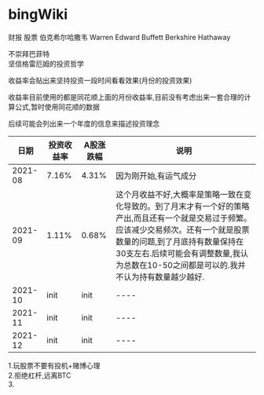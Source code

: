 # bingWiki
财报  股票  伯克希尔哈撒韦  Warren Edward Buffett   Berkshire Hathaway



不崇拜巴菲特<br>
坚信格雷厄姆的投资哲学

收益率会贴出来坚持投资一段时间看看效果(月份的投资效果)<br>

收益率目前使用的都是同花顺上面的月份收益率,目前没有考虑出来一套合理的计算公式,暂时使用同花顺的数据

后续可能会列出来一个年度的信息来描述投资理念

|  日期   | 投资收益率 | A股涨跌幅  | 说明 |
|  ----  | ----  | ----  | ----  |
| 2021-08  | 7.16% | 4.31% | 因为刚开始,有运气成分  |
| 2021-09  | 1.11% | 0.68% | 这个月收益不好,大概率是策略一致在变化导致的。到了月末才有一个好的策略产出,而且还有一个就是交易过于频繁。应该减少交易频次。还有一个就是股票数量的问题,到了月底持有数量保持在30支左右.后续可能会有调整数量,我认为总数在10-50之间都是可以的.我并不认为持有数量越少越好.|
| 2021-10  | init | init |----  |
| 2021-11  | init | init |----  |
| 2021-12  | init | init |----  |



1.玩股票不要有投机+赌博心理<br>
2.拒绝杠杆,远离BTC<br>
3.
